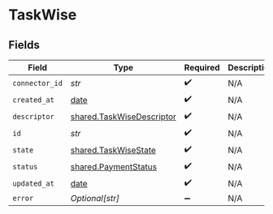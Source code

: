 # TaskWise


## Fields

| Field                                                                  | Type                                                                   | Required                                                               | Description                                                            |
| ---------------------------------------------------------------------- | ---------------------------------------------------------------------- | ---------------------------------------------------------------------- | ---------------------------------------------------------------------- |
| `connector_id`                                                         | *str*                                                                  | :heavy_check_mark:                                                     | N/A                                                                    |
| `created_at`                                                           | [date](https://docs.python.org/3/library/datetime.html#date-objects)   | :heavy_check_mark:                                                     | N/A                                                                    |
| `descriptor`                                                           | [shared.TaskWiseDescriptor](../../models/shared/taskwisedescriptor.md) | :heavy_check_mark:                                                     | N/A                                                                    |
| `id`                                                                   | *str*                                                                  | :heavy_check_mark:                                                     | N/A                                                                    |
| `state`                                                                | [shared.TaskWiseState](../../models/shared/taskwisestate.md)           | :heavy_check_mark:                                                     | N/A                                                                    |
| `status`                                                               | [shared.PaymentStatus](../../models/shared/paymentstatus.md)           | :heavy_check_mark:                                                     | N/A                                                                    |
| `updated_at`                                                           | [date](https://docs.python.org/3/library/datetime.html#date-objects)   | :heavy_check_mark:                                                     | N/A                                                                    |
| `error`                                                                | *Optional[str]*                                                        | :heavy_minus_sign:                                                     | N/A                                                                    |
